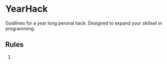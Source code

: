 # YearHack
Guidlines for a year long peronal hack. Designed to expand your skillset in programming. 
## Rules 
1. 
